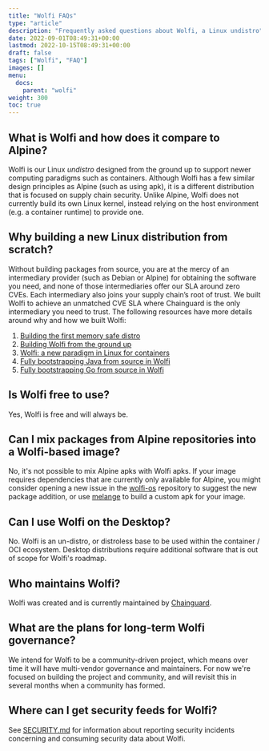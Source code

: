 ```yaml
---
title: "Wolfi FAQs"
type: "article"
description: "Frequently asked questions about Wolfi, a Linux undistro"
date: 2022-09-01T08:49:31+00:00
lastmod: 2022-10-15T08:49:31+00:00
draft: false
tags: ["Wolfi", "FAQ"]
images: []
menu:
  docs:
    parent: "wolfi"
weight: 300
toc: true
---
```

## What is Wolfi and how does it compare to Alpine?
Wolfi is our Linux _undistro_  designed from the ground up to support newer computing paradigms such as containers. Although Wolfi has a few similar design principles as Alpine (such as using apk), it is a different distribution that is focused on supply chain security. Unlike Alpine, Wolfi does not currently build its own Linux kernel, instead relying on the host environment (e.g. a container runtime) to provide one.

## Why building a new Linux distribution from scratch?
Without building packages from source, you are at the mercy of an intermediary provider (such as Debian or Alpine) for obtaining the software you need, and none of those intermediaries offer our SLA around zero CVEs. Each intermediary also joins your supply chain’s root of trust. We built Wolfi to achieve an unmatched CVE SLA where Chainguard is the only intermediary you need to trust. The following resources have more details around why and how we built  Wolfi:

1. [Building the first memory safe distro](https://www.chainguard.dev/unchained/building-the-first-memory-safe-distro)
2. [Building Wolfi from the ground up](https://www.chainguard.dev/unchained/building-wolfi-from-the-ground-up-and-announcing-arm64-support)
3. [Wolfi: a new paradigm in Linux for containers](https://www.chainguard.dev/unchained/wolfi-a-new-paradigm-in-linux-for-containers)
4. [Fully bootstrapping Java from source in Wolfi](https://www.chainguard.dev/unchained/fully-bootstrapping-java-from-source-in-wolfi)
5. [Fully bootstrapping Go from source in Wolfi](https://www.chainguard.dev/unchained/fully-bootstrapping-go-from-source-in-wolfi)

## Is Wolfi free to use?
Yes, Wolfi is free and will always be.

## Can I mix packages from Alpine repositories into a Wolfi-based image?
No, it's not possible to mix Alpine apks with Wolfi apks. If your image requires dependencies that are currently only available for Alpine, you might consider opening a new issue in the [wolfi-os](https://github.com/chainguard-dev/wolfi-os/) repository to suggest the new package addition, or use [melange](https://github.com/chainguard-dev/melange) to build a custom apk for your image.

## Can I use Wolfi on the Desktop?
No. Wolfi is an un-distro, or distroless base to be used within the container / OCI ecosystem. Desktop distributions require additional software that is out of scope for Wolfi's roadmap.

## Who maintains Wolfi?
Wolfi was created and is currently maintained by [Chainguard](https://chainguard.dev).

## What are the plans for long-term Wolfi governance?
We intend for Wolfi to be a community-driven project, which means over time it will have multi-vendor governance and maintainers. For now we're focused on building the project and community, and will revisit this in several months when a community has formed.

## Where can I get security feeds for Wolfi?
See [SECURITY.md](https://github.com/wolfi-dev/.github/blob/main/SECURITY.md) for information about reporting security incidents concerning and consuming security data about Wolfi.
